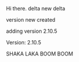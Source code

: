 Hi there.
delta
new delta

version new created

adding version 2.10.5

Version: 2.10.5

SHAKA LAKA BOOM BOOM
